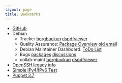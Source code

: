 ```yaml
---
layout: page
title: Bookmarks
---
```


* [GitHub](https://github.com/session)
* Debian
  * Tracker
[borgbackup](https://tracker.debian.org/pkg/borgbackup)
[dspdfviewer](https://tracker.debian.org/pkg/dspdfviewer)
  * Quality Assurance:
  [Package Overview](https://qa.debian.org/developer.php?email=debian%40danny-edel.de)
  [old email](https://qa.debian.org/developer.php?email=mail%40danny-edel.de)
  * Debian Maintainer Dashboard: [ToDo List](https://udd.debian.org/dmd/?email1=mail%40danny-edel.de&email2=debian%40danny-edel.de&email3=&packages=&ignpackages=&format=html#todo)
  * Bugs
  [packages](https://bugs.debian.org/cgi-bin/pkgreport.cgi?maint=mail%40danny-edel.de;maint=debian%40danny-edel.de;exclude=pending%3Afixed;exclude=pending%3Adone;bug-rev=on)
  [discussions](https://bugs.debian.org/cgi-bin/pkgreport.cgi?correspondent=debian%40danny-edel.de;correspondent=mail%40danny-edel.de;exclude=pending%3Afixed;exclude=pending%3Adone;bug-rev=on)
  * collab-maint
[borgbackup](https://anonscm.debian.org/cgit/collab-maint/borgbackup.git)
[dspdfviewer](https://anonscm.debian.org/cgit/collab-maint/dspdfviewer.git)
* [OpenSSH legacy info](http://www.openssh.com/legacy.html)
* [Simple IPv4/IPv6 Test](http://test-ipv6.com/simple_test.html)
* [Puppet 3.7](https://docs.puppet.com/puppet/3.7/reference/)
